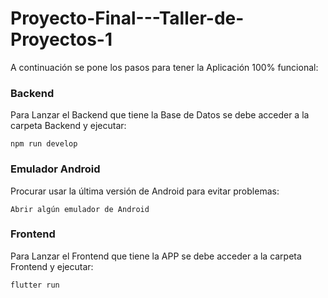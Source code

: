 # Proyecto-Final---Taller-de-Proyectos-1

A continuación se pone los pasos para tener la Aplicación 100% funcional:

### Backend

Para Lanzar el Backend que tiene la Base de Datos se debe acceder a la carpeta Backend y ejecutar:
```
npm run develop
```
### Emulador Android
Procurar usar la última versión de Android para evitar problemas:
```
Abrir algún emulador de Android
```
### Frontend

Para Lanzar el Frontend que tiene la APP se debe acceder a la carpeta Frontend y ejecutar:
```
flutter run
```

